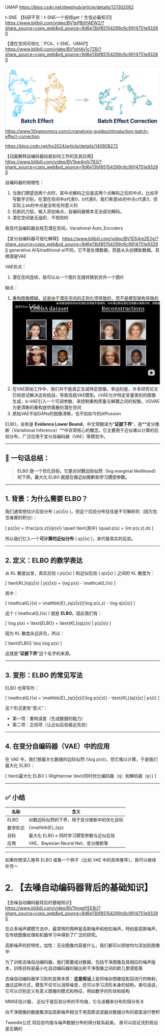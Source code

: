 UMAP
https://blog.csdn.net/deephub/article/details/121302082

t-SNE 
【科研干货｜t-SNE一个视频get！生信必备知识】 https://www.bilibili.com/video/BV1pPBdYAEW2/?share_source=copy_web&vd_source=9d6e13bf85154299c6c9914751e93280

【潜在空间可视化：PCA、t-SNE、UMAP】 https://www.bilibili.com/video/BV1oH4y1c7ZR/?share_source=copy_web&vd_source=9d6e13bf85154299c6c9914751e93280

![batch effcet](/bio/pictures/batch_effect.png "batch effect!")
https://www.10xgenomics.com/cn/analysis-guides/introduction-batch-effect-correction

https://blog.csdn.net/hx2024/article/details/140808272



【动画解释自编码器如是如何工作的及其应用】 https://www.bilibili.com/video/BV1kw4m1r783/?share_source=copy_web&vd_source=9d6e13bf85154299c6c9914751e93280


自编码器的局限性：
1. 当我们期望选两个点时，其中点解码之后是这两个点解码之后的中点，比如手写数字识别，在潜在空间中a代表0，b代表6，我们希望ab的中点c代表3，但实际上ab的中点是没有任何意义的
2. 抗抵抗力低，输入添加噪点，自编码器根本无法成功解码。
3. 潜在空间是无组织，不规则的

故现代自编码器会规范潜在空间。Variational Auto_Encoders

【变分自编码器可视化解释】 https://www.bilibili.com/video/BV1D54reZE2g/?share_source=copy_web&vd_source=9d6e13bf85154299c6c9914751e93280
generativa AI与traditional ai不同，它不是处理数据，而是从头创建新数据。其根源是VAE

VAE优点：
1. 潜在空间连续，故可以从一个图片无缝转换到另外一个图片

缺点：
1. 重构图像模糊，这是由于潜在空间的正则化项导致的，而不是模型架构导致的
   ![VAE1](/bio/pictures/VAE1.png)
2. 在VAE原始工作中，我们并不能真正生成特定图像。幸运的是，许多研究论文已经尝试解决这些挑战，导致高级VAE模型。cVAE允许特定变量类别的图像生成，b-VAE引入一个可调参数，来控制重构质量与解耦之间的权衡。VQVAE为更清晰的重构提供离散的潜在空间
3. 原始VAE不如GANs的图像清晰，也不如如今的diffussion

ELBO，全称是 **Evidence Lower Bound**，中文常翻译为“**证据下界**”，是**变分推断（Variational Inference）**中非常核心的概念。它主要用于近似难以计算的后验分布，广泛应用于变分自编码器（VAE）等模型中。

---

## 📌 一句话总结：

> **ELBO 是一个优化目标，它是对对数边际似然（log marginal likelihood）的下界。最大化 ELBO 就是在做近似推断和学习模型参数。**

---

## 1. 背景：为什么需要 ELBO？

我们通常想估计后验分布 \( p(z|x) \)，但这个后验分布往往是不可解析的（因为包含难算的积分）：

\[
p(z|x) = \frac{p(x,z)}{p(x)} \quad \text{其中} \quad p(x) = \int p(x,z)\,dz
\]

所以我们引入一个**可计算的近似分布** \( q(z|x) \)，来代替真实的后验。

---

## 2. 定义：ELBO 的数学表达

从 KL 散度出发，真实后验 \( p(z|x) \) 和近似后验 \( q(z|x) \) 之间的 KL 散度为：

\[
\text{KL}(q(z|x) \| p(z|x)) = \log p(x) - \mathcal{L}(x)
\]

其中：

\[
\mathcal{L}(x) = \mathbb{E}_{q(z|x)}[\log p(x,z) - \log q(z|x)]
\]

这个 \( \mathcal{L}(x) \) 就是 **ELBO**。因此我们有：

\[
\log p(x) = \text{ELBO} + \text{KL}(q(z|x) \| p(z|x))
\]

因为 KL 散度永远非负，所以：

\[
\text{ELBO} \leq \log p(x)
\]

这就是“**证据下界**”这个名字的来源。

---

## 3. 变形：ELBO 的常见写法

ELBO 也常写作：

\[
\mathcal{L}(x) = \mathbb{E}_{q(z|x)}[\log p(x|z)] - \text{KL}(q(z|x) \| p(z))
\]

这个形式更有“意义”：
- 第一项：重构误差（生成数据的能力）
- 第二项：正则项（让近似后验接近先验）

---

## 4. 在变分自编码器（VAE）中的应用

在 VAE 中，我们想最大化数据的边际似然 \(\log p(x)\)，但它难以计算，于是我们最大化 ELBO：

\[
\text{最大化 ELBO } \Rightarrow \text{同时优化编码器（q）和解码器（p）}
\]

---

## ✅ 小结

| 名称 | 含义 |
|------|------|
| ELBO | 对数边际似然的下界，用于变分推断中的优化目标 |
| 数学形式 | \(\mathbb{E}_{q(z|x)}[\log p(x|z)] - \text{KL}(q(z|x)\|p(z))\) |
| 目标 | 最大化 ELBO ≈ 同时学习模型参数与近似后验 |
| 应用 | VAE、Bayesian Neural Net、变分推断等 |

---

如果你想深入推导 ELBO 或看一个例子（比如 VAE 中的具体推导），我可以继续补充～

# 2. 【去噪自动编码器背后的基础知识】
【去噪自动编码器背后的基础知识】 https://www.bilibili.com/video/BV1hnqpYEE6r/?share_source=copy_web&vd_source=9d6e13bf85154299c6c9914751e93280 

在众多噪声建模方法中，最常用的两种是高斯噪声和柏松噪声。特别是高斯噪声，在传统图像处理和机器学习中得到了广泛的研究。

高斯噪声的好特性，加性：无论图像内容是什么，我们都可以把他均匀添加到图像中

为了训练去噪自动编码器，我们需要成对数据，包括干净图像及其相应的噪声版本，训练目标是最小化自动编码器的输出和干净图像之间的欧几里德距离

去噪自动编码器学习到的变换本质：**这是假设**上是将噪杂图像投影回流行的映射，通过这种方式，模型不仅可以消除噪音，还可以学习流形本身的结构，换句话说，它可以识别定义有意义图像的模式和特征，例如数字的形状和结构

MMSE估计器， 近似于是后验分布的平均值，它与该概率分布的得分有关

向干净图像的数据集添加高斯噪声相当于用高斯滤波器对数据分布的密度进行卷积

Tweedie公式 将后验均值与噪声数据分布的得分联系起来。
故可以验证流形假设是正确的